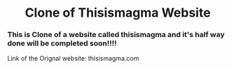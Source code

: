 <h1 align="center">Clone of Thisismagma Website </h1>
<h3>This is Clone of a website called thisismagma and it's half way done will be completed soon!!!!</h3>

<p>Link of the Orignal website: thisismagma.com</p>
